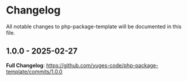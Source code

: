 # Changelog

All notable changes to php-package-template will be documented in this file.

## 1.0.0 - 2025-02-27

**Full Changelog**: https://github.com/yuges-code/php-package-template/commits/1.0.0
